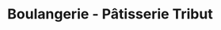 ---
title: "Boulangerie - Pâtisserie Tribut"
url: /saint-leu-desserent/boulangerie-patisserie-tribut/
shop: Bäckerei
---